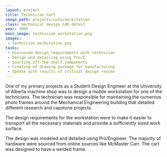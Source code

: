 ```yaml
---
layout: project
title: Technician Cart
image_path: projects/uofa/workstation
class: mechanical design CAD detail
year: 2005
main_image: technician_workstation.png
images:
 - technician_workstation.png
tasks:
 - Discussed design requirements with technician
 - Design and detailing using Pro/E
 - Sourcing off-the-shelf components
 - Creating of drawing package for manufacturing 
 - Update with results of critical design review
---
```


One of my primary projects as a Student Design Engineer at the University of Alberta machine shop was to design a mobile workstation for one of the technicians. The technician was responsible for maintaining the numerous photo frames around the Mechanical Engineering building that detailed different research and capstone projects.

The design requirements for the workstation were to make it easier to transport all the necessary materials and provide a sufficiently sized work surface.

The design was modeled and detailed using Pro/Engineer. The majority of hardware were sourced from online sources like McMaster Carr. The cart was designed to have a welded frame.

